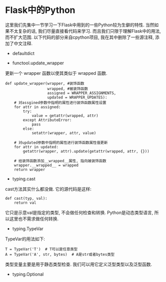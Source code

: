 # Flask中的Python

这里我们先集中一节学习一下Flask中用到的一些Python较为生僻的特性.
当然如果不太复杂的话, 我们尽量直接看代码来学习.
而且我们只限于理解Flask中的用法, 而不扩大范围.
以下代码的部分来自cpython项目, 我在其中删除了一些源注释, 添加了中文注释.

* defaultdict

* functool.update_wrapper

更新一个 wrapper 函数以使其类似于 wrapped 函数.

```
def update_wrapper(wrapper, #装饰函数
                   wrapped, #被装饰函数
                   assigned = WRAPPER_ASSIGNMENTS,
                   updated = WRAPPER_UPDATES):
    # 对assgined参数中指明的属性进行装饰函数属性设置
    for attr in assigned:
        try:
            value = getattr(wrapped, attr)
        except AttributeError:
            pass
        else:
            setattr(wrapper, attr, value)

    # 对updated参数中指明的属性进行装饰函数属性值更新
    for attr in updated:
        getattr(wrapper, attr).update(getattr(wrapped, attr, {}))

    # 给装饰函数添加__wrapped__属性, 指向被装饰函数
    wrapper.__wrapped__ = wrapped
    return wrapper
```

* typing.cast

cast方法其实什么都没做. 它的源代码是这样:

```
def cast(typ, val):
    return val
```

它只是示意val是指定的类型, 不会做任何检查和转换.
Python是动态类型语言, 所以这里也不需求做任何转换.


* typing.TypeVar

TypeVar的用法如下:
```
T = TypeVar('T')  # T可以是任意类型
A = TypeVar('A', str, bytes)  # A是str或者bytes类型
```

类型变量主要是用于静态类型检查.
我们可以用它定义泛型类型以及泛型函数.

* typing.Optional
